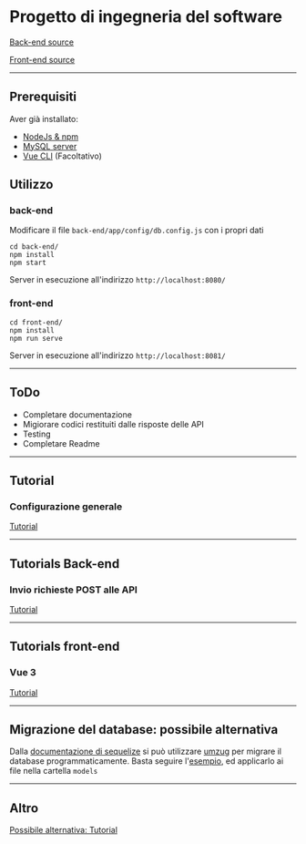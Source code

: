 # Progetto di ingegneria del software

[Back-end source](https://github.com/bezkoder/nodejs-express-mysql)

[Front-end source](https://github.com/bezkoder/vue-3-crud)

---

## Prerequisiti

Aver già installato:
- [NodeJs & npm](https://nodejs.org/en/download/)
- [MySQL server](https://dev.mysql.com/downloads/mysql/)
- [Vue CLI](https://cli.vuejs.org/guide/installation.html) (Facoltativo)

## Utilizzo

### back-end
Modificare il file `back-end/app/config/db.config.js` con i propri dati
```shell
cd back-end/  
npm install 
npm start
```
Server in esecuzione all'indirizzo `http://localhost:8080/` 

### front-end
```shell
cd front-end/
npm install 
npm run serve
```

Server in esecuzione all'indirizzo `http://localhost:8081/`

---

## ToDo

- Completare documentazione
- Migiorare codici restituiti dalle risposte delle API
- Testing
- Completare Readme

---

## Tutorial

### Configurazione generale
[Tutorial](https://www.bezkoder.com/vue-js-node-js-express-mysql-crud-example/#Configure_MySQL_database_038_Sequelize)

---

## Tutorials Back-end

### Invio richieste POST alle API
[Tutorial](https://www.bezkoder.com/node-js-express-sequelize-mysql/)

---

## Tutorials front-end

### Vue 3
[Tutorial](https://www.bezkoder.com/vue-3-crud/)

---
## Migrazione del database: possibile alternativa
Dalla [documentazione di sequelize](https://sequelize.org/master/manual/migrations.html) si può utilizzare [umzug](https://github.com/sequelize/umzug/tree/v2.x) per migrare il database programmaticamente.
Basta seguire l'[esempio](https://github.com/sequelize/umzug/tree/v2.x#minimal-example), ed applicarlo ai file nella cartella `models`

---

## Altro

[Possibile alternativa: Tutorial](https://medium.com/bb-tutorials-and-thoughts/how-to-develop-and-build-vue-js-app-with-nodejs-bd86feec1a20)


